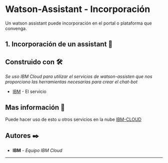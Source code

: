 # Watson-Assistant - Incorporación

Un watson assistant puede incorporación en el portal o  plataforma que convenga.

## 1. Incorporación de un assistant 🚀







## Construido con 🛠️
_Se uso IBM Cloud para utilizar el servicios de watson-assisten que nos proporciono las herramientas necesarias para crear el chat-bot_
* [IBM](https://www.ibm.com/cloud/watson-assistant/) - El servicio


## Mas información 📖
Puede hacer uso de esto u otros servicios en la nube  [IBM-CLOUD](https://www.ibm.com/co-es/cloud)


## Autores ✒️
* **IBM** - *Equipo IBM Cloud*



---

